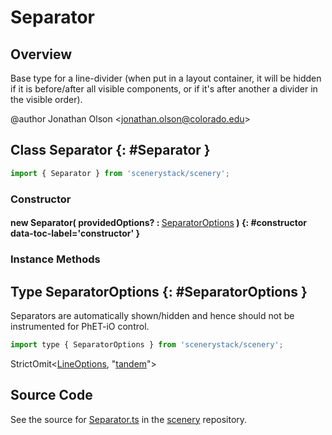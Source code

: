 # Separator

## Overview

Base type for a line-divider (when put in a layout container, it will be hidden if it is before/after all visible
components, or if it's after another a divider in the visible order).

@author Jonathan Olson &lt;jonathan.olson@colorado.edu&gt;

## Class Separator {: #Separator }


```js
import { Separator } from 'scenerystack/scenery';
```
### Constructor

#### new Separator( providedOptions? : <span style="font-weight: 400;">[SeparatorOptions](../scenery/Separator.md#SeparatorOptions)</span> ) {: #constructor data-toc-label='constructor' }

### Instance Methods





## Type SeparatorOptions {: #SeparatorOptions }


Separators are automatically shown/hidden and hence should not be instrumented for PhET-iO control.

```js
import type { SeparatorOptions } from 'scenerystack/scenery';
```
StrictOmit&lt;[LineOptions](../scenery/Line.md#LineOptions), "[tandem](../tandem/tandem.md)"&gt;



## Source Code

See the source for [Separator.ts](https://github.com/phetsims/scenery/blob/main/js/layout/nodes/Separator.ts) in the [scenery](https://github.com/phetsims/scenery) repository.
